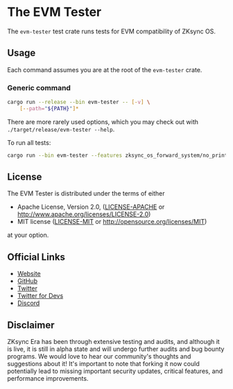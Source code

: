 # The EVM Tester


The `evm-tester` test crate runs tests for EVM compatibility of ZKsync OS.


## Usage

Each command assumes you are at the root of the `evm-tester` crate.

### Generic command

```bash
cargo run --release --bin evm-tester -- [-v] \
	[--path="${PATH}"]*
```

There are more rarely used options, which you may check out with `./target/release/evm-tester --help`.

To run all tests:

```bash
cargo run --bin evm-tester --features zksync_os_forward_system/no_print --release -- --spec_tests
```

## License

The EVM Tester is distributed under the terms of either

- Apache License, Version 2.0, ([LICENSE-APACHE](LICENSE-APACHE) or <http://www.apache.org/licenses/LICENSE-2.0>)
- MIT license ([LICENSE-MIT](LICENSE-MIT) or <http://opensource.org/licenses/MIT>)

at your option.


## Official Links

- [Website](https://zksync.io/)
- [GitHub](https://github.com/matter-labs)
- [Twitter](https://twitter.com/zksync)
- [Twitter for Devs](https://twitter.com/ZKsyncDevs)
- [Discord](https://join.zksync.dev/)



## Disclaimer

ZKsync Era has been through extensive testing and audits, and although it is live, it is still in alpha state and
will undergo further audits and bug bounty programs. We would love to hear our community's thoughts and suggestions
about it!
It's important to note that forking it now could potentially lead to missing important
security updates, critical features, and performance improvements.
